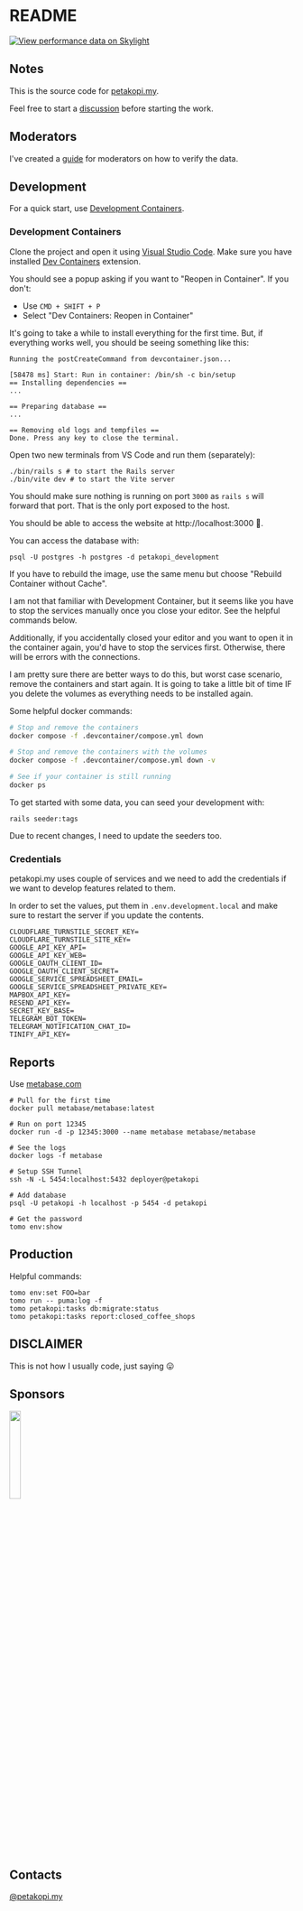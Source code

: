 # README

[![View performance data on Skylight](https://badges.skylight.io/typical/PLhsfZX5VaN3.svg?token=SEtrrK0LQlsgB9CP-lMwKPXY53ZM-CyAOML5DRWRb-g)](https://www.skylight.io/app/applications/PLhsfZX5VaN3)

## Notes

This is the source code for [petakopi.my](https://petakopi.my).

Feel free to start a [discussion](https://github.com/amree/petakopi/discussions)
before starting the work.

## Moderators

I've created a
[guide](https://amree.notion.site/Moderator-Guide-bb65c644fea5489aaaf1347477018ec9)
for moderators on how to verify the data.

## Development

For a quick start, use [Development Containers](https://containers.dev/).

### Development Containers

Clone the project and open it using [Visual Studio
Code](https://code.visualstudio.com/). Make sure you have installed [Dev
Containers](https://marketplace.visualstudio.com/items?itemName=ms-vscode-remote.remote-containers)
extension.

You should see a popup asking if you want to "Reopen in Container". If you
don't:
- Use `CMD + SHIFT + P`
- Select "Dev Containers: Reopen in Container"

It's going to take a while to install everything for the first time. But, if
everything works well, you should be seeing something like this:

```
Running the postCreateCommand from devcontainer.json...

[58478 ms] Start: Run in container: /bin/sh -c bin/setup
== Installing dependencies ==
...

== Preparing database ==
...

== Removing old logs and tempfiles ==
Done. Press any key to close the terminal.
```

Open two new terminals from VS Code and run them (separately):

```
./bin/rails s # to start the Rails server
./bin/vite dev # to start the Vite server
```

You should make sure nothing is running on port `3000` as `rails s` will forward
that port. That is the only port exposed to the host.

You should be able to access the website at http://localhost:3000 🎉.

You can access the database with:

```
psql -U postgres -h postgres -d petakopi_development
```

If you have to rebuild the image, use the same menu but choose "Rebuild
Container without Cache".

I am not that familiar with Development Container, but it seems like you have
to stop the services manually once you close your editor. See the helpful
commands below.

Additionally, if you accidentally closed your editor and you want to open it in
the container again, you'd have to stop the services first. Otherwise, there
will be errors with the connections.

I am pretty sure there are better ways to do this, but worst case scenario,
remove the containers and start again. It is going to take a little bit of time
IF you delete the volumes as everything needs to be installed again.

Some helpful docker commands:

```bash
# Stop and remove the containers
docker compose -f .devcontainer/compose.yml down

# Stop and remove the containers with the volumes
docker compose -f .devcontainer/compose.yml down -v

# See if your container is still running
docker ps
```

To get started with some data, you can seed your development with:

```
rails seeder:tags
```

Due to recent changes, I need to update the seeders too.

### Credentials

petakopi.my uses couple of services and we need to add the credentials if we
want to develop features related to them.

In order to set the values, put them in `.env.development.local` and make sure
to restart the server if you update the contents.

```
CLOUDFLARE_TURNSTILE_SECRET_KEY=
CLOUDFLARE_TURNSTILE_SITE_KEY=
GOOGLE_API_KEY_API=
GOOGLE_API_KEY_WEB=
GOOGLE_OAUTH_CLIENT_ID=
GOOGLE_OAUTH_CLIENT_SECRET=
GOOGLE_SERVICE_SPREADSHEET_EMAIL=
GOOGLE_SERVICE_SPREADSHEET_PRIVATE_KEY=
MAPBOX_API_KEY=
RESEND_API_KEY=
SECRET_KEY_BASE=
TELEGRAM_BOT_TOKEN=
TELEGRAM_NOTIFICATION_CHAT_ID=
TINIFY_API_KEY=
```

## Reports

Use [metabase.com](https://metabase.com)

```
# Pull for the first time
docker pull metabase/metabase:latest

# Run on port 12345
docker run -d -p 12345:3000 --name metabase metabase/metabase

# See the logs
docker logs -f metabase

# Setup SSH Tunnel
ssh -N -L 5454:localhost:5432 deployer@petakopi

# Add database
psql -U petakopi -h localhost -p 5454 -d petakopi

# Get the password
tomo env:show
```

## Production

Helpful commands:

```
tomo env:set FOO=bar
tomo run -- puma:log -f
tomo petakopi:tasks db:migrate:status
tomo petakopi:tasks report:closed_coffee_shops
```

## DISCLAIMER

This is not how I usually code, just saying 😛

## Sponsors

[<img src="https://i.imgur.com/WYVGZ6Z.png" width="20%" />](https://skylight.io)

## Contacts

[@petakopi.my](https://www.instagram.com/petakopi.my/)
